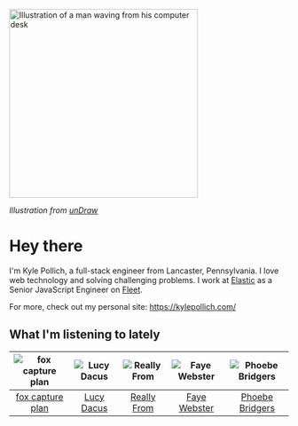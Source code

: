 <img src="https://user-images.githubusercontent.com/6766512/87306713-6f79d900-c4e6-11ea-989a-3242cbfc50c2.png" alt="Illustration of a man waving from his computer desk" height="340" />

_Illustration from [unDraw](https://undraw.co/)_

# Hey there

I'm Kyle Pollich, a full-stack engineer from Lancaster, Pennsylvania. I love web technology and solving challenging problems.
I work at [Elastic](https://www.elastic.co/) as a Senior JavaScript Engineer on [Fleet](https://www.elastic.co/guide/en/fleet/current/fleet-overview.html).

For more, check out my personal site: https://kylepollich.com/

## What I'm listening to lately

<!-- begin artists -->
  |![fox capture plan](https://i.scdn.co/image/ab6761610000f178233caac0b66e14a5326dfc99)|![Lucy Dacus](https://i.scdn.co/image/ab6761610000f178c6edcb6e244bd2842ea81e4b)|![Really From](https://i.scdn.co/image/ab6761610000f178c5ac53ea40c32472ed8c862a)|![Faye Webster](https://i.scdn.co/image/ab6761610000f178a2f5c7ada7dcb46bb7454372)|![Phoebe Bridgers](https://i.scdn.co/image/ab6761610000f178626686e362d30246e816cc5b)|
  |:---:|:---:|:---:|:---:|:---:|
  |[fox capture plan](https://open.spotify.com/artist/7sEmXHrnEnX7PScoJAvSvo)|[Lucy Dacus](https://open.spotify.com/artist/07D1Bjaof0NFlU32KXiqUP)|[Really From](https://open.spotify.com/artist/1qTmg9Vib3GHabe1ygHW9y)|[Faye Webster](https://open.spotify.com/artist/5szilpXHcwOqnyKLqGco5j)|[Phoebe Bridgers](https://open.spotify.com/artist/1r1uxoy19fzMxunt3ONAkG)|
<!-- end artists -->
